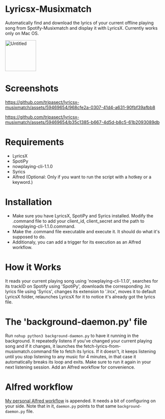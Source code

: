 # Lyricsx-Musixmatch
Automatically find and download the lyrics of your current offline playing song from Spotify-Musixmatch and display it with LyricsX. Currently works only on Mac OS.<br>
<div align="left">
  <img src="https://github.com/tripasect/lyricsx-musixmatch/assets/59469654/89e9df09-f745-4c89-9e07-eb78dee401ef" alt="Untitled" width="100px">
</div>

# Screenshots
https://github.com/tripasect/lyricsx-musixmatch/assets/59469654/968cfe2a-0307-41d4-a631-90fbf39afbb8


https://github.com/tripasect/lyricsx-musixmatch/assets/59469654/b35c1385-b667-4d5d-b8c5-61b2093089db


# Requirements
- LyricsX
- SpotiPy
- nowplaying-cli-1.1.0
- Syrics
- Alfred (Optional: Only if you want to run the script with a hotkey or a keyword.)

# Installation
- Make sure you have LyricsX, SpotiPy and Syrics installed. Modify the .command file to add your client_id, client_secret and the path to nowplaying-cli-1.1.0.command.
- Make the .command file executable and execute it. It should do what it's supposed to do.
- Additionaly, you can add a trigger for its execution as an Alfred workflow.

# How it Works
It reads your current playing song using 'nowplaying-cli-1.1.0', searches for its trackID on Spotify using 'SpotiPy', downloads the corresponding .lrc lyrics file using 'Syrics', changes its extension to '.lrcx', moves it to default LyricsX folder, relaunches LyricsX for it to notice it's already got the lyrics file.

# The 'background-daemon.py' file
Run ```nohup python3 background-daemon.py``` to have it running in the background. It repeatedly listens if you've changed your current playing song and if it changes, it launches the fetch-lyrics-from-musixmatch.command file to fetch its lyrics. If it doesn't, it keeps listening until you stop listening to any music for 4 minutes, in that case it automatically breaks its loop and exits. Make sure to run it again in your next listening session. Add an Alfred workflow for convenience.

# Alfred workflow
[My personal Alfred workflow](https://github.com/tripasect/lyricsx-musixmatch/blob/main/LyricsX-Musixmatch%20Fetch%20Lyrics.alfredworkflow) is appended. It needs a bit of configuring on your side. Note that in it, ```daemon.py``` points to that same ```background-daemon.py``` file.
